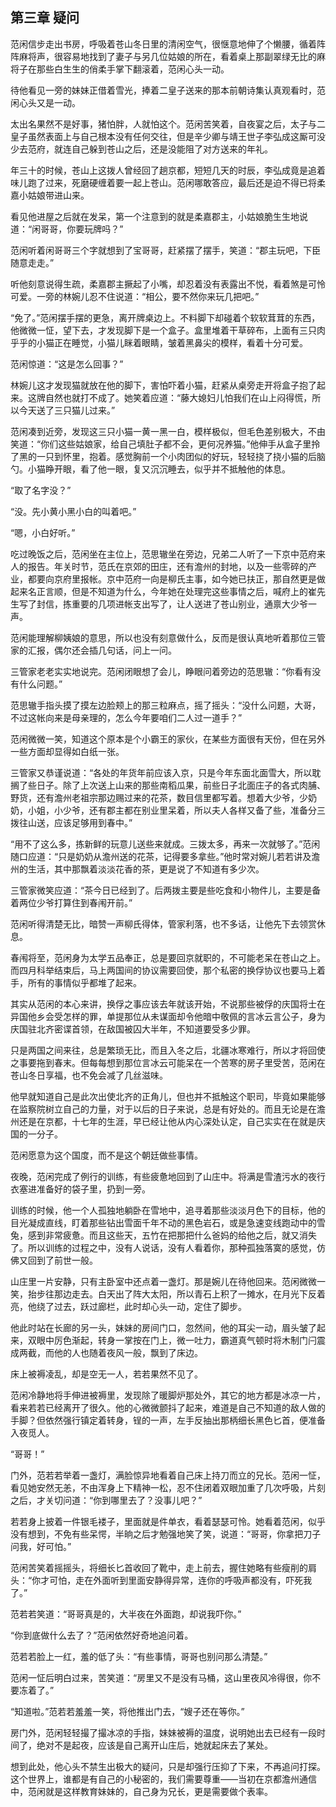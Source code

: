 ## 第三章 **疑问**

范闲信步走出书房，呼吸着苍山冬日里的清闲空气，很惬意地伸了个懒腰，循着阵阵麻将声，很容易地找到了妻子与另几位姑娘的所在，看着桌上那副翠绿无比的麻将子在那些白生生的俏柔手掌下翻滚着，范闲心头一动。

待他看见一旁的妹妹正借着雪光，捧着二皇子送来的那本前朝诗集认真观看时，范闲心头又是一动。

太出名果然不是好事，猪怕胖，人就怕这个。范闲苦笑着，自夜宴之后，太子与二皇子虽然表面上与自己根本没有任何交往，但是辛少卿与靖王世子李弘成这厮可没少去范府，就连自己躲到苍山之后，还是没能阻了对方送来的年礼。

年三十的时候，苍山上这拨人曾经回了趟京都，短短几天的时辰，李弘成竟是追着味儿跑了过来，死磨硬缠着要一起上苍山。范闲哪敢答应，最后还是迫不得已将柔嘉小姑娘带进山来。

看见他进屋之后就在发呆，第一个注意到的就是柔嘉郡主，小姑娘脆生生地说道：“闲哥哥，你要玩牌吗？”

范闲听着闲哥哥三个字就想到了宝哥哥，赶紧摆了摆手，笑道：“郡主玩吧，下臣随意走走。”

听他刻意说得生疏，柔嘉郡主撅起了小嘴，却忍着没有表露出不悦，看着煞是可怜可爱。一旁的林婉儿忍不住说道：“相公，要不然你来玩几把吧。”

“免了。”范闲摆手摆的更急，离开牌桌边上。不料脚下却碰着个软软茸茸的东西，他微微一怔，望下去，才发现脚下是一个盒子。盒里堆着干草碎布，上面有三只肉乎乎的小猫正在睡觉，小猫儿眯着眼睛，皱着黑鼻尖的模样，看着十分可爱。

范闲惊道：“这是怎么回事？”

林婉儿这才发现猫就放在他的脚下，害怕吓着小猫，赶紧从桌旁走开将盒子抱了起来。这牌自然也就打不成了。她笑着应道：“藤大媳妇儿怕我们在山上闷得慌，所以今天送了三只猫儿过来。”

范闲凑到近旁，发现这三只小猫一黄一黑一白，模样极似，但毛色差别极大，不由笑道：“你们这些姑娘家，给自己填肚子都不会，更何况养猫。”他伸手从盒子里拎了黑的一只到怀里，抱着。感觉胸前一个小肉团似的好玩，轻轻挠了挠小猫的后脑勺。小猫睁开眼，看了他一眼，复又沉沉睡去，似乎并不抵触他的体息。

“取了名字没？”

“没。先小黄小黑小白的叫着吧。”

“嗯，小白好听。”

吃过晚饭之后，范闲坐在主位上，范思辙坐在旁边，兄弟二人听了一下京中范府来人的报告。年关时节，范氏在京郊的田庄，还有澹州的封地，以及一些零碎的产业，都要向京府里报帐。京中范府一向是柳氏主事，如今她已扶正，那自然更是做起来名正言顺，但是不知道为什么，今年她在处理完这些事情之后，喊府上的崔先生写了封信，拣重要的几项进帐支出写了，让人送进了苍山别业，通禀大少爷一声。

范闲能理解柳姨娘的意思，所以也没有刻意做什么，反而是很认真地听着那位三管家的汇报，偶尔还会插几句话，问上一问。

三管家老老实实地说完。范闲闭眼想了会儿，睁眼问着旁边的范思辙：“你看有没有什么问题。”

范思辙手指头摸了摸左边脸颊上的那三粒麻点，摇了摇头：“没什么问题，大哥，不过这帐向来是母亲理的，怎么今年要咱们二人过一道手？”

范闲微微一笑，知道这个原本是个小霸王的家伙，在某些方面很有天份，但在另外一些方面却显得如白纸一张。

三管家又恭谨说道：“各处的年货年前应该入京，只是今年东面北面雪大，所以耽搁了些日子。除了上次送上山来的那些南稻瓜果，前些日子北面庄子的各式肉脯、野货，还有澹州老祖宗那边赐过来的花茶，数目信里都写着。想着大少爷，少奶奶，小姐，小少爷，还有郡主都在别业里呆着，所以夫人各样又备了些，准备分三拨往山送，应该足够用到春中。”

“用不了这么多，拣新鲜的玩意儿送些来就成。三拨太多，再来一次就够了。”范闲随口应道：“只是奶奶从澹州送的花茶，记得要多拿些。”他时常对婉儿若若讲及澹州的生活，其中那飘着淡淡花香的茶，更是说了不知道有多少次。

三管家微笑应道：“茶今日已经到了。后两拨主要是些吃食和小物件儿，主要是备着两位少爷打算住到春闱开前。”

范闲听得清楚无比，暗赞一声柳氏得体，管家利落，也不多话，让他先下去领赏休息。

春闱将至，范闲身为太学五品奉正，总是要回京就职的，不可能老呆在苍山之上。而四月科举结束后，马上两国间的协议需要回使，那个私密的换俘协议也要马上着手，所有的事情似乎都堆了起来。

其实从范闲的本心来讲，换俘之事应该去年就该开始，不说那些被俘的庆国将士在异国他乡会受怎样的罪，单提那位从未谋面却令他暗中敬佩的言冰云言公子，身为庆国驻北齐密谍首领，在敌国被囚大半年，不知道要受多少罪。

只是两国之间来往，总是繁琐无比，而且入冬之后，北疆冰寒难行，所以才将回使之事要拖到春末。但每每想到那位言冰云可能呆在一个苦寒的房子里受苦，范闲在苍山冬日享福，也不免会减了几丝滋味。

他早就知道自己是此次出使北齐的正角儿，但也并不抵触这个职司，毕竟如果能够在监察院树立自己的力量，对于以后的日子来说，总是有好处的。而且无论是在澹州还是在京都，十七年的生涯，早已经让他从内心深处认定，自己实实在在就是庆国的一分子。

范闲愿意为这个国度，而不是这个朝廷做些事情。

夜晚，范闲完成了例行的训练，有些疲惫地回到了山庄中。将满是雪渣污水的夜行衣塞进准备好的袋子里，扔到一旁。

训练的时候，他一个人孤独地躺卧在雪地中，追寻着那些淡淡月色下的目标，他的目光凝成直线，盯着那些钻出雪面千年不动的黑色岩石，或是急速变线跑动中的雪兔，感到非常疲惫。而且这些天，五竹在把那把什么爸妈的给他之后，就又消失了。所以训练的过程之中，没有人说话，没有人看着你，那种孤独落寞的感觉，仿佛又回到了前世一般。

山庄里一片安静，只有主卧室中还点着一盏灯。那是婉儿在待他回来。范闲微微一笑，抬步往那边走去。白天出了阵大太阳，所以青石上积了一摊水，在月光下反着亮，他绕了过去，跃过廊栏，此时却心头一动，定住了脚步。

他此时站在长廊的另一头，妹妹的房间门口，忽然间，他的耳尖一动，眉头皱了起来，双眼中厉色渐起，转身一掌按在门上，微一吐力，霸道真气顿时将木制门闩震成两截，而他的人也随着夜风一般，飘到了床边。

床上被褥凌乱，却是空无一人，若若果然不见了。

范闲冷静地将手伸进被褥里，发现除了暖脚炉那处外，其它的地方都是冰凉一片，看来若若已经离开了很久。他的心微微颤抖了起来，难道是自己不知道的敌人做的手脚？但依然强行镇定着转身，锃的一声，左手反抽出那柄细长黑色匕首，便准备入夜觅人。

“哥哥！”

门外，范若若举着一盏灯，满脸惊异地看着自己床上持刀而立的兄长。范闲一怔，看见她安然无恙，不由浑身上下精神一松，忍不住闭着双眼加重了几次呼吸，片刻之后，才关切问道：“你到哪里去了？没事儿吧？”

若若身上披着一件银毛褛子，里面就是件单衣，看着瑟瑟可怜。她看着范闲，似乎没有想到，不免有些呆愕，半晌之后才勉强地笑了笑，说道：“哥哥，你拿把刀子问我，好可怕。”

范闲苦笑着摇摇头，将细长匕首收回了靴中，走上前去，握住她略有些瘦削的肩头：“你才可怕，走在外面听到里面安静得异常，连你的呼吸声都没有，吓死我了。”

范若若笑道：“哥哥真是的，大半夜在外面跑，却说我吓你。”

“你到底做什么去了？”范闲依然好奇地追问着。

范若若脸上一红，羞的低了头：“有些事情，哥哥也别问那么清楚。”

范闲一怔后明白过来，苦笑道：“房里又不是没有马桶，这山里夜风冷得很，你不要冻着了。”

“知道啦。”范若若羞羞一笑，将他推出门去，“嫂子还在等你。”

房门外，范闲轻轻撮了撮冰凉的手指，妹妹被褥的温度，说明她出去已经有一段时间了，绝对不是起夜，应该是自己离开山庄后，她就起床去了某处。

想到此处，他心头不禁生出极大的疑问，只是却强行压抑了下来，不再追问打探。这个世界上，谁都是有自己的小秘密的，我们需要尊重——当初在京都澹州通信中，范闲就是这样教育妹妹的，自己身为兄长，更是需要做个表率。


